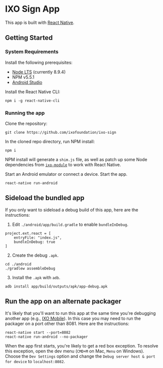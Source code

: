 # IXO Sign App

This app is built with [React Native](https://github.com/facebook/react-native).

## Getting Started

### System Requirements

Install the following prerequisites:

- [Node LTS](https://nodejs.org/) (currently 8.9.4)
- NPM v5.5.1
- [Android Studio](https://developer.android.com/studio)

Install the React Native CLI:

```
npm i -g react-native-cli
```

### Running the app

Clone the repository:

```
git clone https://github.com/ixofoundation/ixo-sign
```

In the cloned repo directory, run NPM install:

```
npm i
```

NPM install will generate a `shim.js` file, as well as patch up some Node dependencies from [`ixo-module`](https://github.com/ixofoundation/ixo-module) to work with React Native.

Start an Android emulator or connect a device. Start the app.

```
react-native run-android
```

## Sideload the bundled app

If you only want to sideload a debug build of this app, here are the instructions:

1. Edit `./android/app/build.gradle` to enable `bundleInDebug`.

```
project.ext.react = [
    entryFile: "index.js",
    bundleInDebug: true
]
```

2. Create the debug `.apk`.

```
cd ./android
./gradlew assembleDebug
```

3. Install the `.apk` with `adb`.

```
adb install app/build/outputs/apk/app-debug.apk
```

## Run the app on an alternate packager

It's likely that you'll want to run this app at the same time you're debugging another app (e.g., [IXO Mobile](https://github.com/ixofoundation/ixo-mobile)). In this case you may need to run the packager on a port other than 8081. Here are the instructions:

```
react-native start --port=8082
react-native run-android --no-packager
```

When the app first starts, you're likely to get a red box exception. To resolve this exception, open the dev menu (`CMD+M` on Mac, `Menu` on Windows). Choose the `Dev Settings` option and change the `Debug server host & port for device` to `localhost:8082`.
